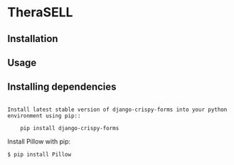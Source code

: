 # TheraSELL

## Installation

## Usage

## Installing dependencies
~~~~~~~~~~~~~~~~~~~~~~~~~~~~~~

Install latest stable version of django-crispy-forms into your python environment using pip::

    pip install django-crispy-forms
~~~~~~~~~~~~~~~~~~~~~~~~~~~~~~

Install Pillow with pip:

    $ pip install Pillow
